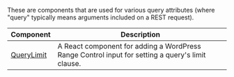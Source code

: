 These are components that are used for various query attributes (where "query" typically means arguments included on a REST request).

| Component | Description |
| --------- | ---------- |
| [QueryLimit](limit.md) | A React component for adding a WordPress Range Control input for setting a query's limit clause.